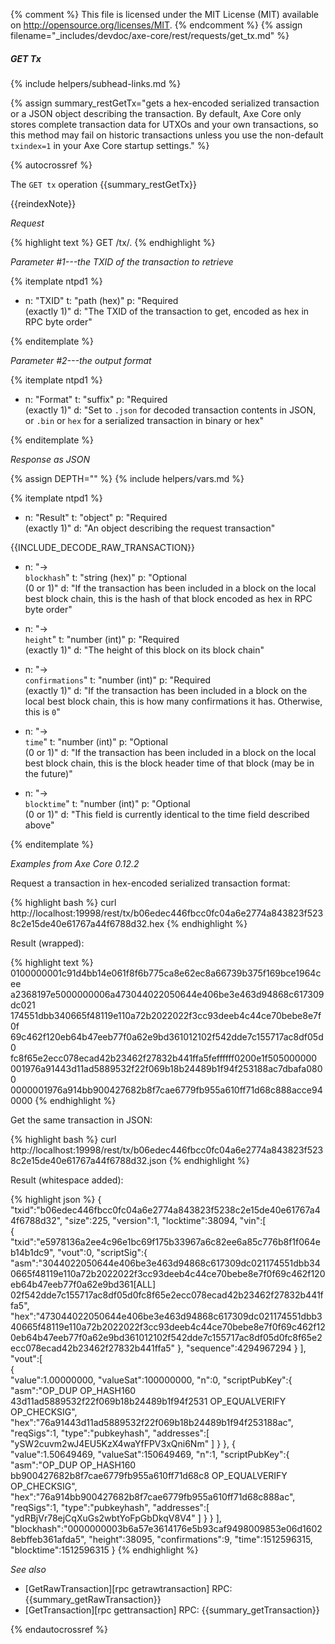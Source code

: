 {% comment %}
This file is licensed under the MIT License (MIT) available on
http://opensource.org/licenses/MIT.
{% endcomment %}
{% assign filename="_includes/devdoc/axe-core/rest/requests/get_tx.md" %}

##### GET Tx
{% include helpers/subhead-links.md %}

{% assign summary_restGetTx="gets a hex-encoded serialized transaction or a JSON object describing the transaction. By default, Axe Core only stores complete transaction data for UTXOs and your own transactions, so this method may fail on historic transactions unless you use the non-default `txindex=1` in your Axe Core startup settings." %}
<!-- __ -->
{% autocrossref %}

The `GET tx` operation {{summary_restGetTx}}

{{reindexNote}}

*Request*

{% highlight text %}
GET /tx/<txid>.<format>
{% endhighlight %}

*Parameter #1---the TXID of the transaction to retrieve*

{% itemplate ntpd1 %}
- n: "TXID"
  t: "path (hex)"
  p: "Required<br>(exactly 1)"
  d: "The TXID of the transaction to get, encoded as hex in RPC byte order"

{% enditemplate %}

*Parameter #2---the output format*

{% itemplate ntpd1 %}
- n: "Format"
  t: "suffix"
  p: "Required<br>(exactly 1)"
  d: "Set to `.json` for decoded transaction contents in JSON, or `.bin` or `hex` for a serialized transaction in binary or hex"

{% enditemplate %}

*Response as JSON*

{% assign DEPTH="" %}
{% include helpers/vars.md %}

{% itemplate ntpd1 %}
- n: "Result"
  t: "object"
  p: "Required<br>(exactly 1)"
  d: "An object describing the request transaction"

{{INCLUDE_DECODE_RAW_TRANSACTION}}
- n: "→<br>`blockhash`"
  t: "string (hex)"
  p: "Optional<br>(0 or 1)"
  d: "If the transaction has been included in a block on the local best block chain, this is the hash of that block encoded as hex in RPC byte order"

- n: "→<br>`height`"
  t: "number (int)"
  p: "Required<br>(exactly 1)"
  d: "The height of this block on its block chain"

- n: "→<br>`confirmations`"
  t: "number (int)"
  p: "Required<br>(exactly 1)"
  d: "If the transaction has been included in a block on the local best block chain, this is how many confirmations it has.  Otherwise, this is `0`"

- n: "→<br>`time`"
  t: "number (int)"
  p: "Optional<br>(0 or 1)"
  d: "If the transaction has been included in a block on the local best block chain, this is the block header time of that block (may be in the future)"

- n: "→<br>`blocktime`"
  t: "number (int)"
  p: "Optional<br>(0 or 1)"
  d: "This field is currently identical to the time field described above"

{% enditemplate %}

*Examples from Axe Core 0.12.2*

Request a transaction in hex-encoded serialized transaction format:

{% highlight bash %}
curl http://localhost:19998/rest/tx/b06edec446fbcc0fc04a6e2774a843823f5238c2e15de40e61767a44f6788d32.hex
{% endhighlight %}

Result (wrapped):

{% highlight text %}
0100000001c91d4bb14e061f8f6b775ca8e62ec8a66739b375f169bce1964cee\
a2368197e5000000006a473044022050644e406be3e463d94868c617309dc021\
174551dbb340665f48119e110a72b2022022f3cc93deeb4c44ce70bebe8e7f0f\
69c462f120eb64b47eeb77f0a62e9bd361012102f542dde7c155717ac8df05d0\
fc8f65e2ecc078ecad42b23462f27832b441ffa5feffffff0200e1f505000000\
001976a91443d11ad5889532f22f069b18b24489b1f94f253188ac7dbafa0800\
0000001976a914bb900427682b8f7cae6779fb955a610ff71d68c888acce940000
{% endhighlight %}

Get the same transaction in JSON:

{% highlight bash %}
curl http://localhost:19998/rest/tx/b06edec446fbcc0fc04a6e2774a843823f5238c2e15de40e61767a44f6788d32.json
{% endhighlight %}

Result (whitespace added):

{% highlight json %}
{  
   "txid":"b06edec446fbcc0fc04a6e2774a843823f5238c2e15de40e61767a44f6788d32",
   "size":225,
   "version":1,
   "locktime":38094,
   "vin":[  
      {  
         "txid":"e5978136a2ee4c96e1bc69f175b33967a6c82ee6a85c776b8f1f064eb14b1dc9",
         "vout":0,
         "scriptSig":{  
            "asm":"3044022050644e406be3e463d94868c617309dc021174551dbb340665f48119e110a72b2022022f3cc93deeb4c44ce70bebe8e7f0f69c462f120eb64b47eeb77f0a62e9bd361[ALL] 02f542dde7c155717ac8df05d0fc8f65e2ecc078ecad42b23462f27832b441ffa5",
            "hex":"473044022050644e406be3e463d94868c617309dc021174551dbb340665f48119e110a72b2022022f3cc93deeb4c44ce70bebe8e7f0f69c462f120eb64b47eeb77f0a62e9bd361012102f542dde7c155717ac8df05d0fc8f65e2ecc078ecad42b23462f27832b441ffa5"
         },
         "sequence":4294967294
      }
   ],
   "vout":[  
      {  
         "value":1.00000000,
         "valueSat":100000000,
         "n":0,
         "scriptPubKey":{  
            "asm":"OP_DUP OP_HASH160 43d11ad5889532f22f069b18b24489b1f94f2531 OP_EQUALVERIFY OP_CHECKSIG",
            "hex":"76a91443d11ad5889532f22f069b18b24489b1f94f253188ac",
            "reqSigs":1,
            "type":"pubkeyhash",
            "addresses":[  
               "ySW2cuvm2wJ4EU5KzX4waYfFPV3xQni6Nm"
            ]
         }
      },
      {  
         "value":1.50649469,
         "valueSat":150649469,
         "n":1,
         "scriptPubKey":{  
            "asm":"OP_DUP OP_HASH160 bb900427682b8f7cae6779fb955a610ff71d68c8 OP_EQUALVERIFY OP_CHECKSIG",
            "hex":"76a914bb900427682b8f7cae6779fb955a610ff71d68c888ac",
            "reqSigs":1,
            "type":"pubkeyhash",
            "addresses":[  
               "ydRBjVr78ejCqXuGs2wbtYoFpGbDkqV8V4"
            ]
         }
      }
   ],
   "blockhash":"0000000003b6a57e3614176e5b93caf9498009853e06d16028ebffeb361afda5",
   "height":38095,
   "confirmations":9,
   "time":1512596315,
   "blocktime":1512596315
}
{% endhighlight %}

*See also*

* [GetRawTransaction][rpc getrawtransaction] RPC: {{summary_getRawTransaction}}
* [GetTransaction][rpc gettransaction] RPC: {{summary_getTransaction}}

{% endautocrossref %}
